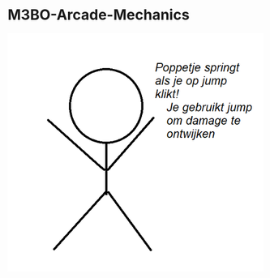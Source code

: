 # M3BO-Arcade-Mechanics

![Het poppetje kan springen om bijv bullets te ontwijken](Arcade-Mechs/jump.png)